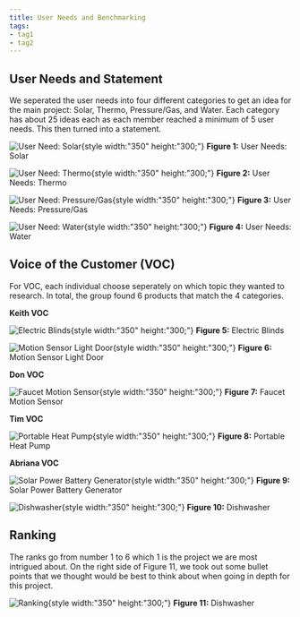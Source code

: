 ```yaml
---
title: User Needs and Benchmarking
tags:
- tag1
- tag2
---
```

## User Needs and Statement

We seperated the user needs into four different categories to get an idea for the main project: Solar, Thermo, Pressure/Gas, and Water. Each category has about 25 ideas each as each member reached a minimum of 5 user needs. This then turned into a statement.

![User Need: Solar](https://raw.githubusercontent.com/EGR304-2025-F-105/Team105.github.io/refs/heads/main/docs/image/UBNI1.pdf%20(1).png){style width:"350" height:"300;"}
**Figure 1:** User Needs: Solar 

![User Need: Thermo](https://raw.githubusercontent.com/EGR304-2025-F-105/Team105.github.io/refs/heads/main/docs/image/UBNI2.png){style width:"350" height:"300;"}
**Figure 2:** User Needs: Thermo

![User Need: Pressure/Gas](https://raw.githubusercontent.com/EGR304-2025-F-105/Team105.github.io/refs/heads/main/docs/image/UBNI3.png){style width:"350" height:"300;"}
**Figure 3:** User Needs: Pressure/Gas

![User Need: Water](https://raw.githubusercontent.com/EGR304-2025-F-105/Team105.github.io/refs/heads/main/docs/image/UBNI4.png){style width:"350" height:"300;"}
**Figure 4:** User Needs: Water


## Voice of the Customer (VOC) 

For VOC, each individual choose seperately on which topic they wanted to research. In total, the group found 6 products that match the 4 categories.

**Keith VOC**

![Electric Blinds](https://raw.githubusercontent.com/EGR304-2025-F-105/Team105.github.io/refs/heads/main/docs/image/UBNI5.png){style width:"350" height:"300;"}
**Figure 5:** Electric Blinds

![Motion Sensor Light Door](https://raw.githubusercontent.com/EGR304-2025-F-105/Team105.github.io/refs/heads/main/docs/image/UBNI7.png){style width:"350" height:"300;"}
**Figure 6:** Motion Sensor Light Door

**Don VOC**

![Faucet Motion Sensor](https://raw.githubusercontent.com/EGR304-2025-F-105/Team105.github.io/refs/heads/main/docs/image/UBNI6.png){style width:"350" height:"300;"}
**Figure 7:** Faucet Motion Sensor

 **Tim VOC**

![Portable Heat Pump](https://raw.githubusercontent.com/EGR304-2025-F-105/Team105.github.io/refs/heads/main/docs/image/UBNI10.png){style width:"350" height:"300;"}
**Figure 8:** Portable Heat Pump

 **Abriana VOC**

![Solar Power Battery Generator](https://raw.githubusercontent.com/EGR304-2025-F-105/Team105.github.io/refs/heads/main/docs/image/UBNI8.png){style width:"350" height:"300;"}
**Figure 9:** Solar Power Battery Generator

![Dishwasher](https://raw.githubusercontent.com/EGR304-2025-F-105/Team105.github.io/refs/heads/main/docs/image/UBNI9.png){style width:"350" height:"300;"}
**Figure 10:** Dishwasher


## Ranking

The ranks go from number 1 to 6 which 1 is the project we are most intrigued about. On the right side of Figure 11, we took out some bullet points that we thought would be best to think about when going in depth for this project. 

![Ranking](https://raw.githubusercontent.com/EGR304-2025-F-105/Team105.github.io/refs/heads/main/docs/image/UBNI11.png){style width:"350" height:"300;"}
**Figure 11:** Dishwasher
